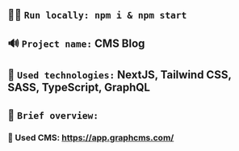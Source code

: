 ## 👨‍💻 `Run locally: npm i & npm start`

## 🔊 `Project name:` CMS Blog

## 🔧 `Used technologies:` NextJS, Tailwind CSS, SASS, TypeScript, GraphQL

## 👀 `Brief overview:` 
### 📩 Used CMS: https://app.graphcms.com/
